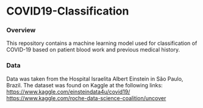 # COVID19-Classification

### Overview
This repository contains a machine learning model used for classification of COVID-19 based on patient blood work and previous medical history.

### Data
Data was taken from the Hospital Israelita Albert Einstein in São Paulo, Brazil. The dataset was found on Kaggle at the following links:
https://www.kaggle.com/einsteindata4u/covid19/
https://www.kaggle.com/roche-data-science-coalition/uncover
